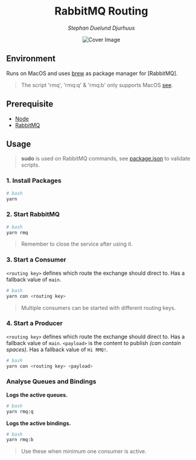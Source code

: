<h1 align="center">RabbitMQ Routing</h1>
<p align="center"><i>Stephan Duelund Djurhuus</i></p>

<p align="center">
    <img src="https://res.cloudinary.com/cuongbangoc/image/upload/v1440913221/rabbit-logo_dfefmx.jpg" alt="Cover Image"/>
</p>

## Environment
Runs on MacOS and uses [brew]() as package manager for [RabbitMQ].
> The script 'rmq', 'rmq:q' & 'rmq:b' only supports MacOS [see](https://www.rabbitmq.com/cli.html).
## Prerequisite
* [Node](https://nodejs.org/en/)
* [RabbitMQ](https://www.rabbitmq.com/install-homebrew.html)

## Usage

> **sudo** is used on RabbitMQ commands, see [package.json](package.json) to validate scripts.

### 1. Install Packages

```bash
# bash
yarn
```

### 2. Start RabbitMQ

```bash
# bash
yarn rmq
```
> Remember to close the service after using it.
### 3. Start a Consumer

`<routing key>` defines which route the exchange should direct to. Has a fallback value of `main`.

```bash
# bash
yarn con <routing key>
```

> Multiple consumers can be started with different routing keys.

### 4. Start a Producer

`<routing key>` defines which route the exchange should direct to. Has a fallback value of `main`.
`<payload>` is the content to publish *(can contain spaces)*. Has a fallback value of `Hi RMQ!`.

```bash
# bash
yarn con <routing key> <payload>
```

### Analyse Queues and Bindings

**Logs the active queues.**
```bash
# bash
yarn rmq:q
```

**Logs the active bindings.**
```bash
# bash
yarn rmq:b
```

> Use these when minimum one consumer is active.